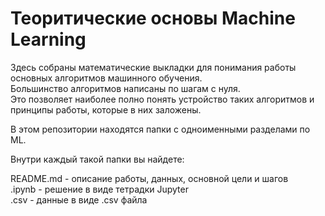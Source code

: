 
# Теоритические основы Machine Learning

Здесь собраны математические выкладки для понимания работы основных алгоритмов машинного обучения.  
Большинство алгоритмов написаны по шагам с нуля.   
Это позволяет наиболее полно понять устройство таких алгоритмов и принципы работы, которые в них заложены.




В этом репозитории находятся папки с одноименными разделами по ML.   

Внутри каждый такой папки вы найдете:    

  README.md - описание работы, данных, основной цели и шагов    
  .ipynb - решение в виде тетрадки Jupyter   
  .csv - данные в виде .csv файла   
